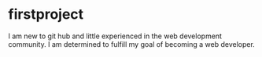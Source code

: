 # firstproject
I am new to git hub and little experienced in the web development community. I am determined to fulfill my goal of becoming a web developer.
